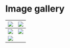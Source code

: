 # Image gallery

![](https://github.com/artmenlope/matplotlib-fill_between-in-3D/blob/master/images/example1.svg) | ![](https://github.com/artmenlope/matplotlib-fill_between-in-3D/blob/master/images/example1b.svg)
| ------------- | ------------- |
![](https://github.com/artmenlope/matplotlib-fill_between-in-3D/blob/master/images/example2.svg) | ![](https://github.com/artmenlope/matplotlib-fill_between-in-3D/blob/master/images/example3.svg)
|![](https://github.com/artmenlope/matplotlib-fill_between-in-3D/blob/master/images/example3b.svg)||

